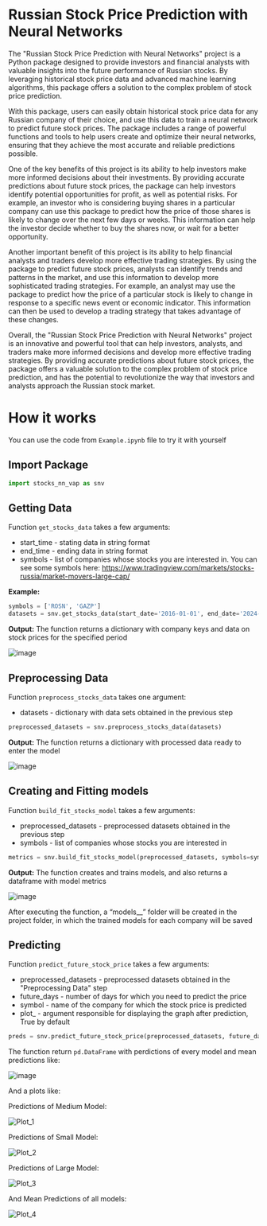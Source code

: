 # Russian Stock Price Prediction with Neural Networks
The "Russian Stock Price Prediction with Neural Networks" project is a Python package designed to provide investors and financial analysts with valuable insights into the future performance of Russian stocks. By leveraging historical stock price data and advanced machine learning algorithms, this package offers a solution to the complex problem of stock price prediction.

With this package, users can easily obtain historical stock price data for any Russian company of their choice, and use this data to train a neural network to predict future stock prices. The package includes a range of powerful functions and tools to help users create and optimize their neural networks, ensuring that they achieve the most accurate and reliable predictions possible.

One of the key benefits of this project is its ability to help investors make more informed decisions about their investments. By providing accurate predictions about future stock prices, the package can help investors identify potential opportunities for profit, as well as potential risks. For example, an investor who is considering buying shares in a particular company can use this package to predict how the price of those shares is likely to change over the next few days or weeks. This information can help the investor decide whether to buy the shares now, or wait for a better opportunity.

Another important benefit of this project is its ability to help financial analysts and traders develop more effective trading strategies. By using the package to predict future stock prices, analysts can identify trends and patterns in the market, and use this information to develop more sophisticated trading strategies. For example, an analyst may use the package to predict how the price of a particular stock is likely to change in response to a specific news event or economic indicator. This information can then be used to develop a trading strategy that takes advantage of these changes.

Overall, the "Russian Stock Price Prediction with Neural Networks" project is an innovative and powerful tool that can help investors, analysts, and traders make more informed decisions and develop more effective trading strategies. By providing accurate predictions about future stock prices, the package offers a valuable solution to the complex problem of stock price prediction, and has the potential to revolutionize the way that investors and analysts approach the Russian stock market.

# How it works
You can use the code from `Example.ipynb` file to try it with yourself

## Import Package
```python
import stocks_nn_vap as snv
```

## Getting Data
Function `get_stocks_data` takes a few arguments:
  - start_time - stating data in string format
  - end_time - ending data in string format
  - symbols - list of companies whose stocks you are interested in. You can see some symbols here: https://www.tradingview.com/markets/stocks-russia/market-movers-large-cap/

**Example:**
```python
symbols = ['ROSN', 'GAZP']
datasets = snv.get_stocks_data(start_date='2016-01-01', end_date='2024-04-02', symbols=['GAZP'])
```

**Output:** 
The function returns a dictionary with company keys and data on stock prices for the specified period

![image](https://github.com/VladekQ/russian_stock_price_predicting/assets/72941961/454024f3-6d7a-46b8-a753-01cdcb3e09b5)

## Preprocessing Data
Function `preprocess_stocks_data` takes one argument:
  - datasets - dictionary with data sets obtained in the previous step

```python
preprocessed_datasets = snv.preprocess_stocks_data(datasets)
```

**Output:** 
The function returns a dictionary with processed data ready to enter the model

![image](https://github.com/VladekQ/russian_stock_price_predicting/assets/72941961/6ee08a6f-4e85-41fb-ad2e-c59eeb401a7b)


## Creating and Fitting models
Function `build_fit_stocks_model` takes a few arguments:
  - preprocessed_datasets - preprocessed datasets obtained in the previous step
  - symbols - list of companies whose stocks you are interested in

```python
metrics = snv.build_fit_stocks_model(preprocessed_datasets, symbols=symbols)
```

**Output:** 
The function creates and trains models, and also returns a dataframe with model metrics

![image](https://github.com/VladekQ/russian_stock_price_predicting/assets/72941961/d03bcc67-1596-46ea-88dd-9d368f3fc0b4)

After executing the function, a “models__” folder will be created in the project folder, in which the trained models for each company will be saved

## Predicting
Function `predict_future_stock_price` takes a few arguments:
  - preprocessed_datasets - preprocessed datasets obtained in the "Preprocessing Data" step
  - future_days - number of days for which you need to predict the price
  - symbol - name of the company for which the stock price is predicted
  - plot_ - argument responsible for displaying the graph after prediction, True by default

```python
preds = snv.predict_future_stock_price(preprocessed_datasets, future_days=10, symbol='ROSN')
```

The function return `pd.DataFrame` with perdictions of every model and mean predictions like:

![image](https://github.com/VladekQ/russian_stock_price_predicting/assets/72941961/7ff91d26-2271-46a3-8cd4-bee9e5359234)


And a plots like:

Predictions of Medium Model:

![Plot_1](https://github.com/VladekQ/russian_stock_price_predicting/assets/72941961/9a9d020a-d79c-40e8-b509-cd32cb12aa12)

Predictions of Small Model:

![Plot_2](https://github.com/VladekQ/russian_stock_price_predicting/assets/72941961/0c643afd-200e-47d8-869a-9e39cfa44e32)

Predictions of Large Model:

![Plot_3](https://github.com/VladekQ/russian_stock_price_predicting/assets/72941961/dcfecbfa-d7d7-4dd7-8946-d2f040414b41)

And Mean Predictions of all models:

![Plot_4](https://github.com/VladekQ/russian_stock_price_predicting/assets/72941961/5480a1c3-605b-4ca9-bfa6-c43f66f499ef)
